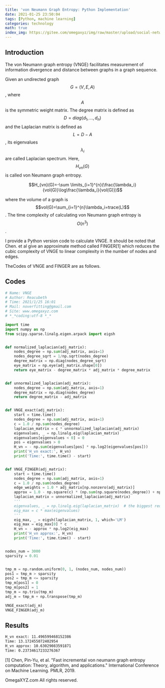 ```yaml
---
title: 'von Neumann Graph Entropy: Python Implementation'
date: 2021-01-25 23:50:04
tags: [Python, machine learning]
categories: technology
math: true
index_img: https://gitee.com/omegaxyz/img/raw/master/upload/social-network202101260047.jpg
---
```


## Introduction

The von Neumann graph entropy (VNGE) facilitates measurement of information divergence and distance between graphs in a graph sequence. 

Given an undirected graph $$G=(V, E, A)$$, where $$A$$ is the symmetric weight matrix. The degree matrix is defined as $$D=diag(d_1,...,d_n)$$ and the Laplacian matrix is defined as $$L=D-A$$, its eigenvalues $$\lambda_i$$ are called Laplacian spectrum. Here, $$H_{vn}(G)$$ is called von Neumann graph entropy.

$$H_{vn}(G)=-\sum \limits_{i=1}^{n}(\frac{\lambda_i}{vol(G)}\log\frac{\lambda_i}{vol(G)})$$

where the volume of a graph is $$vol(G)=\sum_{i=1}^{n}\lambda_i=trace(L)$$. The time complexity of calculating von Neumann graph entropy is $$O(n^3)$$.

I provide a Python version code to calculate VNGE. It should be noted that Chen. et al give an approximate method called FINGER[1] which reduces the cubic complexity of VNGE to linear complexity in the number of nodes and edges. 

TheCodes of VNGE and FINGER are as follows.

## Codes

```python
# Name: VNGE
# Author: Reacubeth
# Time: 2021/1/25 16:01
# Mail: noverfitting@gmail.com
# Site: www.omegaxyz.com
# *_*coding:utf-8 *_*

import time
import numpy as np
from scipy.sparse.linalg.eigen.arpack import eigsh


def normalized_laplacian(adj_matrix):
    nodes_degree = np.sum(adj_matrix, axis=1)
    nodes_degree_sqrt = 1/np.sqrt(nodes_degree)
    degree_matrix = np.diag(nodes_degree_sqrt)
    eye_matrix = np.eye(adj_matrix.shape[0])
    return eye_matrix - degree_matrix * adj_matrix * degree_matrix


def unnormalized_laplacian(adj_matrix):
    nodes_degree = np.sum(adj_matrix, axis=1)
    degree_matrix = np.diag(nodes_degree)
    return degree_matrix - adj_matrix


def VNGE_exact(adj_matrix):
    start = time.time()
    nodes_degree = np.sum(adj_matrix, axis=1)
    c = 1.0 / np.sum(nodes_degree)
    laplacian_matrix = c * unnormalized_laplacian(adj_matrix)
    eigenvalues, _ = np.linalg.eig(laplacian_matrix)
    eigenvalues[eigenvalues < 0] = 0
    pos = eigenvalues > 0
    H_vn = - np.sum(eigenvalues[pos] * np.log2(eigenvalues[pos]))
    print('H_vn exact:', H_vn)
    print('Time:', time.time() - start)


def VNGE_FINGER(adj_matrix):
    start = time.time()
    nodes_degree = np.sum(adj_matrix, axis=1)
    c = 1.0 / np.sum(nodes_degree)
    edge_weights = 1.0 * adj_matrix[np.nonzero(adj_matrix)]
    approx = 1.0 - np.square(c) * (np.sum(np.square(nodes_degree)) + np.sum(np.square(edge_weights)))
    laplacian_matrix = unnormalized_laplacian(adj_matrix)
    '''
    eigenvalues, _ = np.linalg.eig(laplacian_matrix)  # the biggest reduction
    eig_max = c * max(eigenvalues)
    '''
    eig_max, _ = eigsh(laplacian_matrix, 1, which='LM')
    eig_max = eig_max[0] * c
    H_vn = - approx * np.log2(eig_max)
    print('H_vn approx:', H_vn)
    print('Time:', time.time() - start)


nodes_num = 3000
sparsity = 0.01


tmp_m = np.random.uniform(0, 1, (nodes_num, nodes_num))
pos1 = tmp_m > sparsity
pos2 = tmp_m <= sparsity
tmp_m[pos1] = 0
tmp_m[pos2] = 1
tmp_m = np.triu(tmp_m)
adj_m = tmp_m + np.transpose(tmp_m)

VNGE_exact(adj_m)
VNGE_FINGER(adj_m)
```

## Results

```bash
H_vn exact: 11.496599468152386
Time: 13.172455072402954
H_vn approx: 10.63029083591871
Time: 0.23734617233276367
```

[1] Chen, Pin-Yu, et al. "Fast incremental von neumann graph entropy computation: Theory, algorithm, and applications." International Conference on Machine Learning. PMLR, 2019.

OmegaXYZ.com
All rights reserved.


